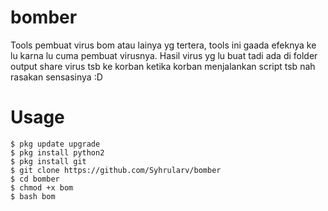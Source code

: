 # bomber
Tools pembuat virus bom atau lainya yg tertera, tools ini gaada efeknya ke lu karna lu cuma pembuat virusnya.
Hasil virus yg lu buat tadi ada di folder output share virus tsb ke korban ketika korban menjalankan script tsb nah rasakan sensasinya :D
<br>
# Usage
```
$ pkg update upgrade
$ pkg install python2
$ pkg install git
$ git clone https://github.com/Syhrularv/bomber
$ cd bomber
$ chmod +x bom
$ bash bom
```

